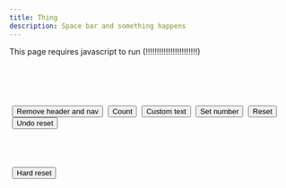 ```yaml
---
title: Thing
description: Space bar and something happens
---
```

<noscript>This page requires javascript to run (!!!!!!!!!!!!!!!!!!!!!!!)</noscript>
<style>
    button{margin-left:5px}
    #text1{text-align:center;font-size:23px;}
    #cheatText{text-align:center}
</style>
<br><br>
<div id="thing">
    <p id="text1"></p>
    <p id="cheatText"></p>
    <br>
    <button id="remove-han" onclick="removeNav()">Remove header and nav</button>
    <button id="mobileCount" onclick="add()">Count</button>
    <button id="customText" onclick="cText()">Custom text</button>
    <button id="cheat" onclick="set()">Set number</button>
    <button id="resetBTN" onclick="reset()">Reset</button>
    <button id="undoReset" onclick="undoReset()">Undo reset</button>
    <br><br><br><br><br>
    <button id="hardReset" onclick="hardReset(true)">Hard reset</button>
</div>
<script src="thing.js"></script>
